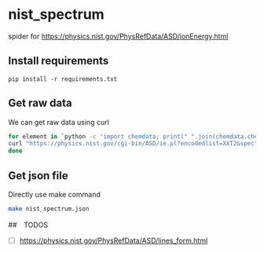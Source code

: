 # nist_spectrum
spider for https://physics.nist.gov/PhysRefData/ASD/ionEnergy.html




## Install requirements

`pip install -r requirements.txt`



## Get raw data

We can get raw data using curl 

```bash
for element in `python -c 'import chemdata; print(" ".join(chemdata.chemical_symbols[1:]))'`; do 
curl "https://physics.nist.gov/cgi-bin/ASD/ie.pl?encodedlist=XXT2&spectra=$element&submit=Retrieve+Data&units=1&format=0&order=0&at_num_out=on&sp_name_out=on&ion_charge_out=on&el_name_out=on&seq_out=on&shells_out=on&level_out=on&ion_conf_out=on&e_out=0&unc_out=on&biblio=on" >> raw/nist_spectra.html ; 
done
```


## Get json file

Directly use make command

```bash
make nist_spectrum.json
```




##　TODOS

* [ ] https://physics.nist.gov/PhysRefData/ASD/lines_form.html
